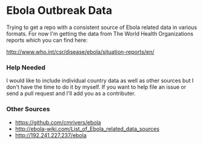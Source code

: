 # Ebola Outbreak Data

Trying to get a repo with a consistent source of Ebola related data in various formats. For now I'm getting the data from The World Health Organizations reports which you can find here:

http://www.who.int/csr/disease/ebola/situation-reports/en/

### Help Needed

I would like to include individual country data as well as other sources but I don't have the time to do it by myself. If you want to help file an issue or send a pull request and I'll add you as a contributer. 

### Other Sources

- https://github.com/cmrivers/ebola
- http://ebola-wiki.com/List_of_Ebola_related_data_sources
- http://192.241.227.237/ebola